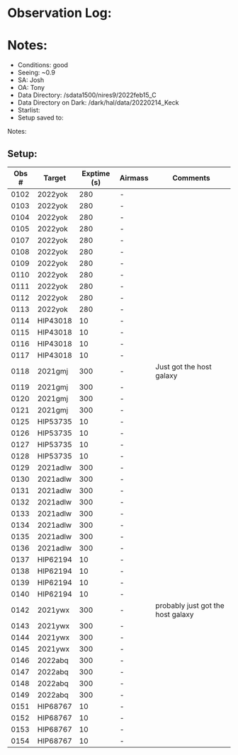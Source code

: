 # Observation Log:

# Notes:

* Conditions: good
* Seeing: ~0.9
* SA: Josh
* OA: Tony
* Data Directory: /sdata1500/nires9/2022feb15_C
* Data Directory on Dark: /dark/hal/data/20220214_Keck
* Starlist: 
* Setup saved to: 

Notes:


## Setup:


| Obs #     | Target      | Exptime (s) | Airmass | Comments                                                   |
|-----------|-------------|-------------|---------|------------------------------------------------------------|
|0102       |   2022yok   |280          |    -    | 
|0103       |   2022yok   |280          |    -    | 
|0104       |   2022yok   |280          |    -    | 
|0105       |   2022yok   |280          |    -    | 
|0107       |   2022yok   |280          |    -    | 
|0108       |   2022yok   |280          |    -    | 
|0109       |   2022yok   |280          |    -    | 
|0110       |   2022yok   |280          |    -    | 
|0111       |   2022yok   |280          |    -    | 
|0112       |   2022yok   |280          |    -    | 
|0113       |   2022yok   |280          |    -    | 
|0114       |   HIP43018  |10           |    -    | 
|0115       |   HIP43018  |10           |    -    | 
|0116       |   HIP43018  |10           |    -    | 
|0117       |   HIP43018  |10           |    -    | 
|0118       |   2021gmj   |300          |    -    | Just got the host galaxy
|0119       |   2021gmj   |300          |    -    |
|0120       |   2021gmj   |300          |    -    |
|0121       |   2021gmj   |300          |    -    |
|0125       |   HIP53735  |10           |    -    | 
|0126       |   HIP53735  |10           |    -    | 
|0127       |   HIP53735  |10           |    -    | 
|0128       |   HIP53735  |10           |    -    | 
|0129       |   2021adlw  |300          |    -    | 
|0130       |   2021adlw  |300          |    -    | 
|0131       |   2021adlw  |300          |    -    | 
|0132       |   2021adlw  |300          |    -    | 
|0133       |   2021adlw  |300          |    -    | 
|0134       |   2021adlw  |300          |    -    | 
|0135       |   2021adlw  |300          |    -    | 
|0136       |   2021adlw  |300          |    -    | 
|0137       |   HIP62194  |10           |    -    | 
|0138       |   HIP62194  |10           |    -    | 
|0139       |   HIP62194  |10           |    -    | 
|0140       |   HIP62194  |10           |    -    | 
|0142       |   2021ywx   |300          |    -    | probably just got the host galaxy
|0143       |   2021ywx   |300          |    -    |
|0144       |   2021ywx   |300          |    -    |
|0145       |   2021ywx   |300          |    -    |
|0146       |   2022abq   |300          |    -    |
|0147       |   2022abq   |300          |    -    |
|0148       |   2022abq   |300          |    -    |
|0149       |   2022abq   |300          |    -    |
|0151       |   HIP68767  |10           |    -    |
|0152       |   HIP68767  |10           |    -    |
|0153       |   HIP68767  |10           |    -    |
|0154       |   HIP68767  |10           |    -    |
